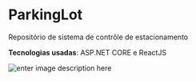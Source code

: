 # ParkingLot
Repositório de sistema de contrôle de estacionamento  

**Tecnologias usadas**: ASP.NET CORE e ReactJS

![enter image description here](https://i.imgur.com/WnMQfbu.gif)
